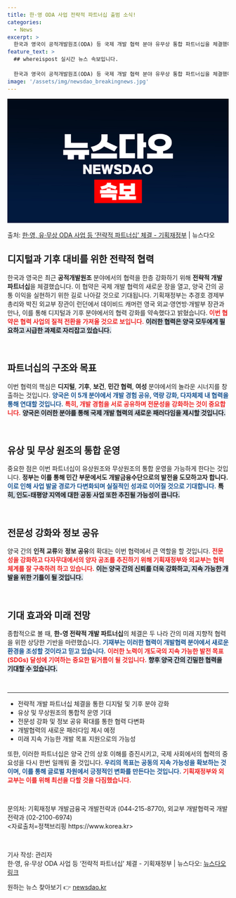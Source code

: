 ```yaml
---
title: 한·영 ODA 사업 전략적 파트너십 출범 소식!
categories:
  - News
excerpt: >
  한국과 영국이 공적개발원조(ODA) 등 국제 개발 협력 분야 유무상 통합 파트너십을 체결했다. 기획재정부는 …
feature_text: >
  ## whereispost 실시간 뉴스 속보입니다.

  한국과 영국이 공적개발원조(ODA) 등 국제 개발 협력 분야 유무상 통합 파트너십을 체결했다. 기획재정부는 …
image: '/assets/img/newsdao_breakingnews.jpg'
---
```


![뉴스다오 속보](/assets/img/newsdao_breakingnews.jpg)

<p>출처: <a href="https://newsdao.kr/2627" rel="dofollow">한·영, 유·무상 ODA 사업 등 ‘전략적 파트너십’ 체결 - 기획재정부</a> | 뉴스다오</p>

<h2 data-ke-size="size26">디지털과 기후 대비를 위한 전략적 협력</h2>

<p data-ke-size="size16">한국과 영국은 최근 <b>공적개발원조</b> 분야에서의 협력을 한층 강화하기 위해 <b>전략적 개발 파트너십</b>을 체결했습니다. 이 협약은 국제 개발 협력의 새로운 장을 열고, 양국 간의 공통 이익을 실현하기 위한 길로 나아갈 것으로 기대됩니다. 기획재정부는 추경호 경제부총리와 박진 외교부 장관이 런던에서 데이비드 캐머런 영국 외교·영연방·개발부 장관과 만나, 이를 통해 디지털과 기후 분야에서의 협력 강화를 약속했다고 밝혔습니다. <b><span style="color: #ee2323;">이번 협약은 협력 사업의 질적 전환을 가져올 것으로 보입니다.</span></b> <b><span style="background-color: #21538527;">이러한 협력은 양국 모두에게 필요하고 시급한 과제로 자리잡고 있습니다.</span></b></p>

<p data-ke-size="size16">&nbsp;</p>

<h2 data-ke-size="size26">파트너십의 구조와 목표</h2>

<p data-ke-size="size16">이번 협력의 핵심은 <b>디지털</b>, <b>기후</b>, <b>보건</b>, <b>민간 협력</b>, <b>여성</b> 분야에서의 놀라운 시너지를 창출하는 것입니다. <b><span style="color: #1a5490;">양국은 이 5개 분야에서 개발 경험 공유, 역량 강화, 다자체제 내 협력을 통해 연대할 것입니다.</span></b> <b><span style="color: #ee2323;">특히, 개발 경험을 서로 공유하며 전문성을 강화하는 것이 중요합니다.</span></b> <b><span style="background-color: #21538527;">양국은 이러한 분야를 통해 국제 개발 협력의 새로운 패러다임을 제시할 것입니다.</span></b></p>

<p data-ke-size="size16">&nbsp;</p>

<h2 data-ke-size="size26">유상 및 무상 원조의 통합 운영</h2>

<p data-ke-size="size16">중요한 점은 이번 파트너십이 유상원조와 무상원조의 통합 운영을 가능하게 한다는 것입니다. <b>정부는 이를 통해 민간 부문에서도 개발금융수단으로의 발전을 도모하고자 합니다.</b> <b><span style="color: #1a5490;">이로 인해 사업 발굴 경로가 다변화되며 실질적인 성과로 이어질 것으로 기대합니다.</span></b> <b><span style="background-color: #21538527;">특히, 인도-태평양 지역에 대한 공동 사업 또한 추진될 가능성이 큽니다.</span></b></p>

<p data-ke-size="size16">&nbsp;</p>

<h2 data-ke-size="size26">전문성 강화와 정보 공유</h2>

<p data-ke-size="size16">양국 간의 <b>인적 교류</b>와 <b>정보 공유</b>의 확대는 이번 협력에서 큰 역할을 할 것입니다. <b><span style="color: #ee2323;">전문성을 강화하고 다자무대에서의 양자 공조를 추진하기 위해 기획재정부와 외교부는 협력 체계를 잘 구축하려 하고 있습니다.</span></b> <b><span style="background-color: #21538527;">이는 양국 간의 신뢰를 더욱 강화하고, 지속 가능한 개발을 위한 기틀이 될 것입니다.</span></b></p>

<p data-ke-size="size16">&nbsp;</p>

<h2 data-ke-size="size26">기대 효과와 미래 전망</h2>

<p data-ke-size="size16">종합적으로 볼 때, <b>한-영 전략적 개발 파트너십</b>의 체결은 두 나라 간의 미래 지향적 협력을 위한 상당한 기반을 마련했습니다. <b><span style="color: #1a5490;">기재부는 이러한 협력이 개발협력 분야에서 새로운 환경을 조성할 것이라고 믿고 있습니다.</span></b> <b><span style="color: #ee2323;">이러한 노력이 개도국의 지속 가능한 발전 목표(SDGs) 달성에 기여하는 중요한 밑거름이 될 것입니다.</span></b> <b><span style="background-color: #21538527;">향후 양국 간의 긴밀한 협력을 기대할 수 있습니다.</span></b></p>

<p data-ke-size="size16">&nbsp;</p>

<hr/>

<ul>
   <li>전략적 개발 파트너십 체결을 통한 디지털 및 기후 분야 강화</li>
   <li>유상 및 무상원조의 통합적 운영 기대</li>
   <li>전문성 강화 및 정보 공유 확대를 통한 협력 다변화</li>
   <li>개발협력의 새로운 패러다임 제시 예정</li>
   <li>미래 지속 가능한 개발 목표 지원으로의 가능성</li>
</ul>

<p data-ke-size="size16">또한, 이러한 파트너십은 양국 간의 상호 이해를 증진시키고, 국제 사회에서의 협력의 중요성을 다시 한번 일깨워 줄 것입니다. <b><span style="color: #1a5490;">우리의 목표는 공동의 지속 가능성을 확보하는 것이며, 이를 통해 글로벌 차원에서 긍정적인 변화를 만든다는 것입니다.</span></b> <b><span style="color: #ee2323;">기획재정부와 외교부는 이를 위해 최선을 다할 것을 다짐했습니다.</span></b></p>

<p data-ke-size="size16">&nbsp;</p>

<p data-ke-size="size16">문의처: 기획재정부 개발금융국 개발전략과 (044-215-8770), 외교부 개발협력국 개발전략과 (02-2100-6974)<br>
<자료출처=정책브리핑 https://www.korea.kr></p> 

<p data-ke-size="size16">&nbsp;</p>

<p data-ke-size="size16">기사 작성: 관리자<br>
한·영, 유·무상 ODA 사업 등 ‘전략적 파트너십’ 체결 - 기획재정부 | 뉴스다오: <a href="https://newsdao.kr/2627">뉴스다오 링크</a></p>  

원하는 뉴스 찾아보기 👉 <a href="https://newsdao.kr" rel="dofollow">newsdao.kr</a>


